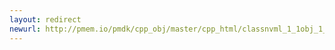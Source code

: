 ```yaml
---
layout: redirect
newurl: http://pmem.io/pmdk/cpp_obj/master/cpp_html/classnvml_1_1obj_1_1object__traits_3_01void_01_4.html
---
```

